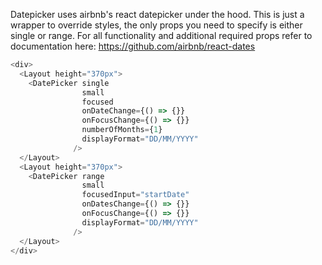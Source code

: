 Datepicker uses airbnb's react datepicker under the hood. This is just a wrapper to override styles, the only props you need to specify is either single or range. For all functionality and additional required props refer to documentation here: <https://github.com/airbnb/react-dates>

```js
<div>
  <Layout height="370px">
    <DatePicker single
                small
                focused
                onDateChange={() => {}}
                onFocusChange={() => {}}
                numberOfMonths={1}
                displayFormat="DD/MM/YYYY"
              />
  </Layout>
  <Layout height="370px">
    <DatePicker range
                small
                focusedInput="startDate"
                onDatesChange={() => {}}
                onFocusChange={() => {}}
                displayFormat="DD/MM/YYYY"
              />
  </Layout>
</div>
```
